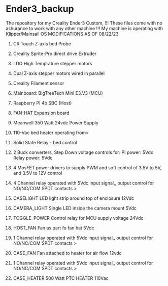 # Ender3_backup
The repository for my Creality Ender3 Custom,
!!! These files come with no ashurance to work with any other machine !!!
My machine is operating with Klipper/Mainsail OS
MODIFICATIONS  AS OF 08/22/23
1. CR Touch Z-axis bed Probe
2. Creality Sprite-Pro direct drive Extruder
3. LDO High Temprature stepper motors
4. Dual Z-axis stepper motors wired in parallel
5. Creality Filament sensor

6. Mainboard: BigTreeTech Mini E3.V3  (MCU)
7. Raspberry PI 4b SBC                (Host)
8. FAN-HAT Expansion board

9. Meanwell 350 Watt 24vdc Power Supply
10. 110-Vac bed heater operating from>
11. Solid State Relay - bed control
12. 2 Buck converters, Step Down voltage controls for: PI power: 5Vdc  Relay power: 5Vdc
13. 4 MosFET power drivers to supply PWM and soft control of 3.5V to 5V, and 3.5V to 12V control

14. 4 Channel relay operated with 5Vdc input signal,, output control for NO/NC/COM SPDT contacts  >
15. CASELIGHT          LED light strip around top of enclosure    12Vdc
16. CAMERA_LIGHT       Single LED inside the camera mount          5Vdc
17. TOGGLE_POWER       Control relay for MCU supply voltage       24Vdc
18. HOST_FAN           Fan as part fo fan hat                      5Vdc

19. 1 Channel relay operated with 5Vdc input signal,, output control for NO/NC/COM SPDT contacts  >
20. CASE_FAN           Fan attached to heater for air flow         12vdc

21. 1 Channel relay operated with 5Vdc input signal,, output control for NO/NC/COM SPDT contacts  >
22. CASE_HEATER        500 Watt PTC HEATER                       110Vac